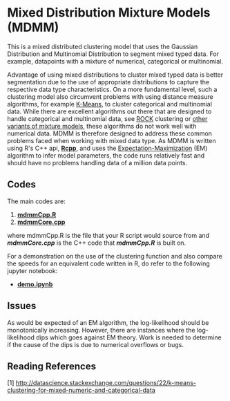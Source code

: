 # Mixed Distribution Mixture Models (MDMM)
This is a mixed distributed clustering model that uses the Gaussian Distribution and Multinomial Distribution to segment mixed typed data. For example, datapoints with a mixture of numerical, categorical or multinomial. 

Advantage of using mixed distributions to cluster mixed typed data is better segmentation due to the use of appropriate distributions to capture the respective data type characteristics. On a more fundamental level, such a clustering model also circumvent problems with using distance measure algorithms, for example [K-Means](https://en.wikipedia.org/wiki/K-means_clustering), to cluster categorical and multinomial data. While there are excellent algorithms out there that are designed to handle categorical and multinomial data, see [ROCK](https://www.google.com.sg/url?sa=t&rct=j&q=&esrc=s&source=web&cd=1&cad=rja&uact=8&ved=0ahUKEwin9uHs98XSAhVJto8KHQAgCdwQFggYMAA&url=https%3A%2F%2Fwww.cis.upenn.edu%2F~sudipto%2Fmypapers%2Fcategorical.pdf&usg=AFQjCNGvLw8baJgnLQBMUQ3kfUckNuct4A&bvm=bv.149093890,d.c2I) clustering or [other variants of mixture models](https://en.wikipedia.org/wiki/Mixture_model), these algorithms do not work well with numerical data. MDMM is therefore designed to address these common problems faced when working with mixed data type. As MDMM is written using R's C++ api, [**Rcpp**](https://www.google.com.sg/url?sa=t&rct=j&q=&esrc=s&source=web&cd=3&cad=rja&uact=8&ved=0ahUKEwjhoPDb-cXSAhVGq48KHTpOAQUQFgghMAI&url=https%3A%2F%2Fcran.r-project.org%2Fpackage%3DRcpp&usg=AFQjCNGgJ-3UpTLaAHqVXWPK5RMdFSVKHw&bvm=bv.149093890,d.c2I), and uses the [Expectation-Maximization](https://en.wikipedia.org/wiki/Expectation%E2%80%93maximization_algorithm) (EM) algorithm to infer model parameters, the code runs relatively fast and should have no problems handling data of a million data points.

## Codes
The main codes are:

1. [**mdmmCpp.R**](https://github.com/krenova/MixedDistributionMixtureModels/blob/master/lib/mdmmCpp.R)
2. [**mdmmCore.cpp**](https://github.com/krenova/MixedDistributionMixtureModels/blob/master/lib/mdmmCore.cpp)
	
where mdmmCpp.R is the file that your R script would source from and _**mdmmCore.cpp**_ is the C++ code that _**mdmmCpp.R**_ is built on.

For a demonstration on the use of the clustering function and also compare the speeds for an equivalent code written in R, do refer to the following jupyter notebook:

* [**demo.ipynb**](https://github.com/krenova/MixedDistributionMixtureModels/blob/master/demo.ipynb)


## Issues
As would be expected of an EM algorithm, the log-likelihood should be monotonically increasing. However, there are instances where the log-likelihood dips which goes against EM theory. Work is needed to determine if the cause of the dips is due to numerical overflows or bugs.



## Reading References
[1] http://datascience.stackexchange.com/questions/22/k-means-clustering-for-mixed-numeric-and-categorical-data